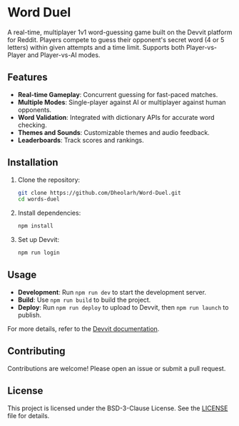 # Word Duel

A real-time, multiplayer 1v1 word-guessing game built on the Devvit platform for Reddit. Players compete to guess their opponent's secret word (4 or 5 letters) within given attempts and a time limit. Supports both Player-vs-Player and Player-vs-AI modes.

## Features

- **Real-time Gameplay**: Concurrent guessing for fast-paced matches.
- **Multiple Modes**: Single-player against AI or multiplayer against human opponents.
- **Word Validation**: Integrated with dictionary APIs for accurate word checking.
- **Themes and Sounds**: Customizable themes and audio feedback.
- **Leaderboards**: Track scores and rankings.

## Installation

1. Clone the repository:
   ```bash
   git clone https://github.com/Dheolarh/Word-Duel.git
   cd words-duel
   ```

2. Install dependencies:
   ```bash
   npm install
   ```

3. Set up Devvit:
   ```bash
   npm run login
   ```

## Usage

- **Development**: Run `npm run dev` to start the development server.
- **Build**: Use `npm run build` to build the project.
- **Deploy**: Run `npm run deploy` to upload to Devvit, then `npm run launch` to publish.

For more details, refer to the [Devvit documentation](https://developers.reddit.com/docs/devvit).

## Contributing

Contributions are welcome! Please open an issue or submit a pull request.

## License

This project is licensed under the BSD-3-Clause License. See the [LICENSE](LICENSE) file for details.
